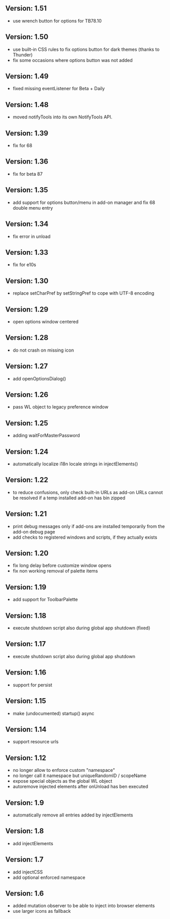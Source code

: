 Version: 1.51
-------------
- use wrench button for options for TB78.10

Version: 1.50
-------------
- use built-in CSS rules to fix options button for dark themes (thanks to Thunder)
- fix some occasions where options button was not added

Version: 1.49
-------------
- fixed missing eventListener for Beta + Daily

Version: 1.48
-------------
- moved notifyTools into its own NotifyTools API.

Version: 1.39
-------------
- fix for 68

Version: 1.36
-------------
- fix for beta 87

Version: 1.35
-------------
- add support for options button/menu in add-on manager and fix 68 double menu entry

Version: 1.34
-------------
- fix error in unload

Version: 1.33
-------------
- fix for e10s

Version: 1.30
-------------
- replace setCharPref by setStringPref to cope with UTF-8 encoding

Version: 1.29
-------------
- open options window centered

Version: 1.28
-------------
- do not crash on missing icon

Version: 1.27
-------------
- add openOptionsDialog()

Version: 1.26
-------------
- pass WL object to legacy preference window

Version: 1.25
-------------
- adding waitForMasterPassword

Version: 1.24
-------------
- automatically localize i18n locale strings in injectElements()

Version: 1.22
-------------
- to reduce confusions, only check built-in URLs as add-on URLs cannot
  be resolved if a temp installed add-on has bin zipped

Version: 1.21
-------------
- print debug messages only if add-ons are installed temporarily from
  the add-on debug page
- add checks to registered windows and scripts, if they actually exists

Version: 1.20
-------------
- fix long delay before customize window opens
- fix non working removal of palette items

Version: 1.19
-------------
- add support for ToolbarPalette

Version: 1.18
-------------
- execute shutdown script also during global app shutdown (fixed)

Version: 1.17
-------------
- execute shutdown script also during global app shutdown

Version: 1.16
-------------
- support for persist

Version: 1.15
-------------
- make (undocumented) startup() async

Version: 1.14
-------------
- support resource urls

Version: 1.12
-------------
- no longer allow to enforce custom "namespace"
- no longer call it namespace but uniqueRandomID / scopeName
- expose special objects as the global WL object
- autoremove injected elements after onUnload has ben executed

Version: 1.9
-------------
- automatically remove all entries added by injectElements

Version: 1.8
-------------
- add injectElements

Version: 1.7
-------------
- add injectCSS
- add optional enforced namespace

Version: 1.6
-------------
- added mutation observer to be able to inject into browser elements
- use larger icons as fallback
